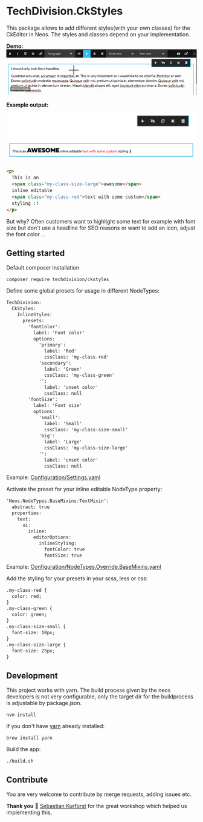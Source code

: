 # TechDivision.CkStyles

This package allows to add different styles(with your own classes) for the CkEditor in Neos. The styles and classes
depend on your implementation.


**Demo:**
![Applying inline style](Documentation/assets/InlineStyleDemo.gif "Inline style")


**Example output:**

![Example output](Documentation/assets/ExampleOutput.png "Example output")

```html
<p>
  This is an 
  <span class="my-class-size-large">awesome</span> 
  inline editable 
  <span class="my-class-red">text with some custom</span> 
  styling :)
</p>
```

But why? Often customers want to highlight some text for example with font size but don't use a headline for SEO reasons
or want to add an icon, adjust the font color ... 

## Getting started

Default composer installation
```
composer require techdivision/ckstyles
```

Define some global presets for usage in different NodeTypes:
```
TechDivision:
  CkStyles:
    InlineStyles:
      presets:
        'fontColor':
          label: 'Font color'
          options:
            'primary':
              label: 'Red'
              cssClass: 'my-class-red'
            'secondary':
              label: 'Green'
              cssClass: 'my-class-green'
            '':
              label: 'unset color'
              cssClass: null
        'fontSize':
          label: 'Font size'
          options:
            'small':
              label: 'Small'
              cssClass: 'my-class-size-small'
            'big':
              label: 'Large'
              cssClass: 'my-class-size-large'
            '':
              label: 'unset color'
              cssClass: null
```
Example: [Configuration/Settings.yaml](Configuration/Settings.yaml)

Activate the preset for your inline editable NodeType property:
```
'Neos.NodeTypes.BaseMixins:TextMixin':
  abstract: true
  properties:
    text:
      ui:
        inline:
          editorOptions:
            inlineStyling:
              fontColor: true
              fontSize: true
```
Example: [Configuration/NodeTypes.Override.BaseMixins.yaml](Configuration/NodeTypes.Override.BaseMixins.yaml)

Add the styling for your presets in your scss, less or css:
```
.my-class-red {
  color: red;
}
.my-class-green {
  color: green;
}
.my-class-size-small {
  font-size: 10px;
}
.my-class-size-large {
  font-size: 25px;
}
```

## Development 
This project works with yarn. The build process given by the neos developers is not very
configurable, only the target dir for the buildprocess is adjustable by 
package.json.

```
nvm install
```

If you don't have [yarn](https://yarnpkg.com/lang/en/docs/install/) already installed: 
```
brew install yarn
```

Build the app:
```
./build.sh
```

## Contribute

You are very welcome to contribute by merge requests, adding issues etc.

**Thank you** 🤝 [Sebastian Kurfürst](https://twitter.com/skurfuerst) for the great workshop which helped us 
implementing this.